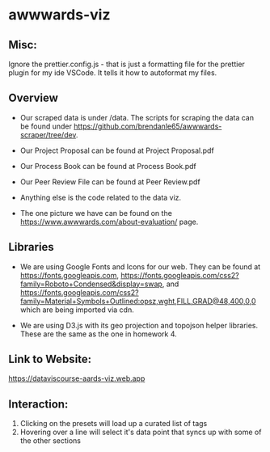 # awwwards-viz

## Misc:

Ignore the prettier.config.js - that is just a formatting file for the prettier plugin for my ide VSCode. It tells it how to autoformat my files.

## Overview

- Our scraped data is under /data. The scripts for scraping the data can be found under https://github.com/brendanle65/awwwards-scraper/tree/dev.

- Our Project Proposal can be found at Project Proposal.pdf

- Our Process Book can be found at Process Book.pdf

- Our Peer Review File can be found at Peer Review.pdf

- Anything else is the code related to the data viz.

- The one picture we have can be found on the https://www.awwwards.com/about-evaluation/ page.

## Libraries

- We are using Google Fonts and Icons for our web. They can be found at https://fonts.googleapis.com, https://fonts.googleapis.com/css2?family=Roboto+Condensed&display=swap, and https://fonts.googleapis.com/css2?family=Material+Symbols+Outlined:opsz,wght,FILL,GRAD@48,400,0,0 which are being imported via cdn.

- We are using D3.js with its geo projection and topojson helper libraries. These are the same as the one in homework 4.

## Link to Website:

https://dataviscourse-aards-viz.web.app

## Interaction:

1. Clicking on the presets will load up a curated list of tags
2. Hovering over a line will select it's data point that syncs up with some of the other sections
